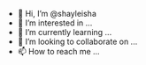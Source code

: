 - 👋 Hi, I’m @shayleisha
- 👀 I’m interested in ...
- 🌱 I’m currently learning ...
- 💞️ I’m looking to collaborate on ...
- 📫 How to reach me ...

<!---
shayleisha/shayleisha is a ✨ special ✨ repository because its `README.md` (this file) appears on your GitHub profile.
You can click the Preview link to take a look at your changes.
--->

